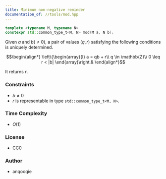 ```yaml
---
title: Minimum non-negative reminder
documentation_of: //tools/mod.hpp
---
```


```cpp
template <typename M, typename N>
constexpr std::common_type_t<M, N> mod(M a, N b);
```

Given $a$ and $b (\neq 0)$, a pair of values $(q, r)$ satisfying the following conditions is uniquely determined.

$$\begin{align*}
\left\{\begin{array}{l}
a = qb + r\\
q \in \mathbb{Z}\\
0 \leq r < |b|
\end{array}\right.&
\end{align*}$$

It returns $r$.

### Constraints
- $b \neq 0$
- $r$ is representable in type `std::common_type_t<M, N>`.

### Time Complexity
- $O(1)$

### License
- CC0

### Author
- anqooqie
